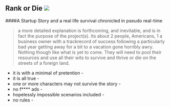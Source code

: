 ## Rank or Die ![](//avatars1.githubusercontent.com/u/11793271?v=3&s=400)
####A Startup Story and a real life survival chronicled in pseudo real-time

>a more detailed explanation is forthcoming, and inevitable, and is in fact the purpose of the project(s).
Its about 2 people, Americans, 1 a business owner with a trackrecord of success following a particularly bad year getting away for a bit to a vacation gone horribly awry. Nothing though like what is yet to come. They will need to pool their resources and use all their wits to survive and thrive or die on the streets of a foreign land.

- it is with a minimal of pretention -
- it is all true -
- one or more characters may not survive the story -
- no f**** ads -
- hopelessly impossible scenarios included -
- no rules -






